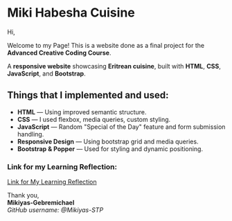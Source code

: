 # Miki Habesha Cuisine  

Hi,  

Welcome to my Page! This is a website done as a final project for the **Advanced Creative Coding Course**.  

A **responsive website** showcasing **Eritrean cuisine**, built with **HTML**, **CSS**, **JavaScript**, and **Bootstrap**.  

## Things that I implemented and used:  

- **HTML** — Using improved semantic structure.  
- **CSS** — I used flexbox, media queries, custom styling.  
- **JavaScript** — Random "Special of the Day" feature and form submission handling.  
- **Responsive Design** — Using bootstrap grid and media queries.  
- **Bootstrap & Popper** — Used for styling and dynamic positioning.  

### Link for my Learning Reflection:  
[Link for My Learning Reflection](https://docs.google.com/document/d/1QCgBJ_wcids1GL6irok69Qe3Ey79xuUrdXExsZC2lpg/edit?usp=sharing)  


Thank you,  
**Mikiyas-Gebremichael**  
*GitHub username: @Mikiyas-STP* 
